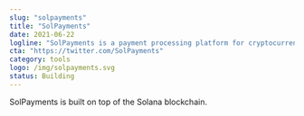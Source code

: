 ```yaml
---
slug: "solpayments"
title: "SolPayments"
date: 2021-06-22
logline: "SolPayments is a payment processing platform for cryptocurrencies which allows individuals and businesses of all sizes to accept payments online"
cta: "https://twitter.com/SolPayments"
category: tools
logo: /img/solpayments.svg
status: Building
---
```


SolPayments is built on top of the Solana blockchain.
